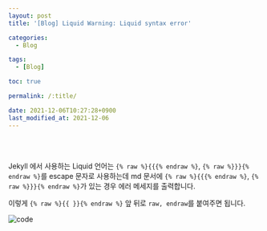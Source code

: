 ```yaml
---
layout: post
title: '[Blog] Liquid Warning: Liquid syntax error'

categories: 
  - Blog

tags: 
  - [Blog]

toc: true

permalink: /:title/

date: 2021-12-06T10:27:28+0900
last_modified_at: 2021-12-06
---
```


<br>
<br>

Jekyll 에서 사용하는 Liquid 언어는 `{% raw %}{{{% endraw %}`, `{% raw %}}}{% endraw %}`를 escape 문자로 사용하는데 md 문서에 `{% raw %}{{{% endraw %}`, `{% raw %}}}{% endraw %}`가 있는 경우 에러 메세지를 출력합니다.

이렇게 `{% raw %}{{ }}{% endraw %}` 앞 뒤로 `raw, endraw`를 붙여주면 됩니다.

![code](https://user-images.githubusercontent.com/87692499/144773422-3659b60d-86e4-4095-bbdf-08e706e35af0.png)